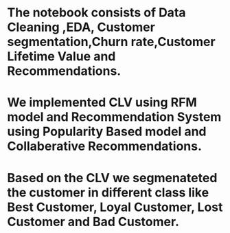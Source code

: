 # The notebook consists of Data Cleaning ,EDA, Customer segmentation,Churn rate,Customer Lifetime Value and Recommendations. 
# We implemented CLV using RFM model and Recommendation System using Popularity Based model and Collaberative Recommendations. 
# Based on the CLV we segmenateted the customer in different class like Best Customer, Loyal Customer, Lost Customer and Bad Customer.
